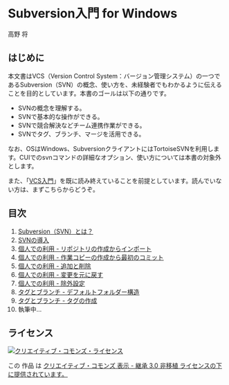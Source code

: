 # Subversion入門 for Windows

高野 将

## はじめに

本文書はVCS（Version Control System：バージョン管理システム）の一つであるSubversion（SVN）の概念、使い方を、未経験者でもわかるように伝えることを目的としています。本書のゴールは以下の通りです。

- SVNの概念を理解する。
- SVNで基本的な操作ができる。
- SVNで競合解決などチーム連携作業ができる。
- SVNでタグ、ブランチ、マージを活用できる。

なお、OSはWindows、SubversionクライアントにはTortoiseSVNを利用します。CUIでのsvnコマンドの詳細なオプション、使い方については本書の対象外とします。

また、「[VCS入門](https://github.com/masaru-b-cl/introduction-to-vcs)」を既に読み終えていることを前提としています。読んでいない方は、まずこちらからどうぞ。

## 目次

1. [Subversion（SVN）とは？](1.what-is-svn.md "Subversion（SVN）とは？")
1. [SVNの導入](2.installing-svn.md "SVNの導入")
1. [個人での利用 - リポジトリの作成からインポート](3.personal-use-1.md "個人での利用 - リポジトリの作成からインポート")
1. [個人での利用 - 作業コピーの作成から最初のコミット](4.personal-use-2.md "個人での利用 - 作業コピーの作成から最初のコミット")
1. [個人での利用 - 追加と削除](5.personal-use-3.md "個人での利用 - 追加と削除")
1. [個人での利用 - 変更を元に戻す](6.personal-use-4.md "個人での利用 - 変更を元に戻す")
1. [個人での利用 - 除外設定](7.personal-use-5.md "個人での利用 - 除外設定")
1. [タグとブランチ - デフォルトフォルダー構造](8.tag-and-branch-1.md "タグとブランチ - デフォルトフォルダー構造")
1. [タグとブランチ - タグの作成](9.tag-and-branch-2.md "タグとブランチ - タグの作成")
1. 執筆中...

## ライセンス
<a rel="license" href="http://creativecommons.org/licenses/by-sa/3.0/deed.ja"><img alt="クリエイティブ・コモンズ・ライセンス" style="border-width:0" src="http://i.creativecommons.org/l/by-sa/3.0/88x31.png" /></a>

この 作品 は <a rel="license" href="http://creativecommons.org/licenses/by-sa/3.0/deed.ja">クリエイティブ・コモンズ 表示 - 継承 3.0 非移植 ライセンスの下に提供されています。</a>